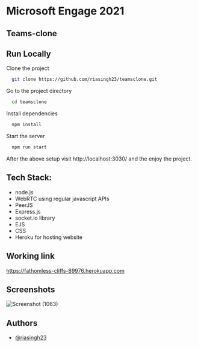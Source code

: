 # Microsoft Engage 2021
## Teams-clone

## Run Locally

Clone the project

```bash
  git clone https://github.com/riasingh23/teamsclone.git
```

Go to the project directory

```bash
  cd teamsclone
```

Install dependencies

```bash
  npm install
```

Start the server

```bash
  npm run start
```

After the above setup visit http://localhost:3030/ and the enjoy the project.

## Tech Stack:

 - node.js
 - WebRTC using regular javascript APIs
 - PeerJS
 - Express.js
 - socket.io library
 - EJS
 - CSS
 - Heroku for hosting website

## Working link
https://fathomless-cliffs-89976.herokuapp.com

## Screenshots

![Screenshot (1063)](https://user-images.githubusercontent.com/79793334/125494119-4f5b081b-b48b-4d82-a875-ea399a6cb0f6.png)


## Authors

- [@riasingh23](https://www.github.com/riasingh23)

  

